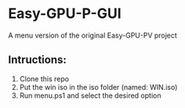 # Easy-GPU-P-GUI
A menu version of the original Easy-GPU-PV project

## Intructions:
1. Clone this repo
2. Put the win iso in the iso folder (named: WIN.iso)
3. Run menu.ps1 and select the desired option
